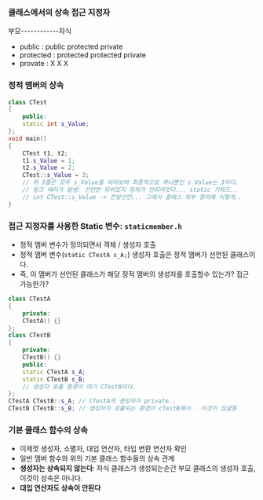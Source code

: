 ### 클래스에서의 상속 접근 지정자


부모------------자식 
- public    : public    protected    private
- protected : protected protected    private
- provate   : X          X           X

### 정적 맴버의 상속

```c++
class CTest
{
    public:
    static int s_Value;
};
void main()
{
    CTest t1, t2;
    t1.s_Value = 1;   
    t2.s_Value = 2;
    CTest::s_Value = 3;
    // 위 3줄은 모두 s_Value를 바라보며 최종적으로 하나뿐인 s_Value는 3이다.
    // 링크 에러가 발생: 선언만 되어있지 정의가 안되어잇다... static 키워드..
    // int CTest::s_Value -> 전방선언... 그래서 클래스 외부 정의에 이렇게..
}
```

### 접근 지정자를 사용한 Static 변수: `staticmember.h`

- 정적 맴버 변수가 정의되면서 객체 / 생성자 호출
- 정적 맴버 변수(`static CTestA s_A;`) 생성자 호출은 정적 맴버가 선언된 클래스이다. 
- 즉, 이 맴버가 선언된 클래스가 해당 정적 맴버의 생성자를 호출할수 있는가? 접근 가능한가?
```c++
class CTestA
{
    private:
    CTestA() {}
};
class CTestB
{
    private:
    CTestB() {}
    public:
    static CTestA s_A;
    static CTestB s_B;
    // 생성자 호출 환경이 여기 CTestB이다.
};
CTestA CTestB::s_A; // CTestA의 생성자가 private..
CTestB CTestB::s_B; // 생성자가 호출되는 환경이 cTestB에서.. 이것이 싱글톤
```

### 기본 클래스 함수의 상속
- 이제껏 생성자, 소멸자, 대입 연산자, 타입 변환 연산자 확인
- 일반 맴버 함수와 위의 기본 클래스 함수들의 상속 관계
- **생성자는 상속되지 않는다**: 자식 클래스가 생성되는순간 부모 클래스의 생성자 호출, 이것이 상속은 아니다.
- **대입 연산자도 상속이 안된다**